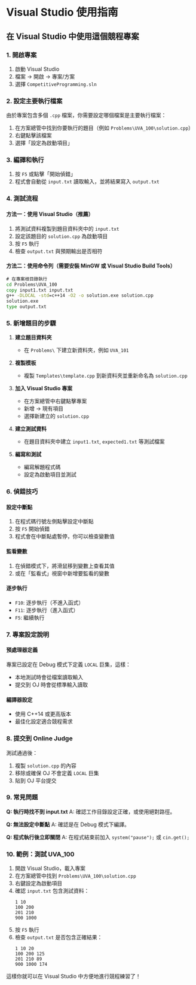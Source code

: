 # Visual Studio 使用指南

## 在 Visual Studio 中使用這個競程專案

### 1. 開啟專案
1. 啟動 Visual Studio
2. 檔案 → 開啟 → 專案/方案
3. 選擇 `CompetitiveProgramming.sln`

### 2. 設定主要執行檔案
由於專案包含多個 `.cpp` 檔案，你需要設定哪個檔案是主要執行檔案：

1. 在方案總管中找到你要執行的題目（例如 `Problems\UVA_100\solution.cpp`）
2. 右鍵點擊該檔案
3. 選擇「設定為啟動項目」

### 3. 編譯和執行
1. 按 `F5` 或點擊「開始偵錯」
2. 程式會自動從 `input.txt` 讀取輸入，並將結果寫入 `output.txt`

### 4. 測試流程

#### 方法一：使用 Visual Studio（推薦）
1. 將測試資料複製到題目資料夾中的 `input.txt`
2. 設定該題目的 `solution.cpp` 為啟動項目
3. 按 `F5` 執行
4. 檢查 `output.txt` 與預期輸出是否相符

#### 方法二：使用命令列（需要安裝 MinGW 或 Visual Studio Build Tools）
```cmd
# 在專案根目錄執行
cd Problems\UVA_100
copy input1.txt input.txt
g++ -DLOCAL -std=c++14 -O2 -o solution.exe solution.cpp
solution.exe
type output.txt
```

### 5. 新增題目的步驟

1. **建立題目資料夾**
   - 在 `Problems\` 下建立新資料夾，例如 `UVA_101`

2. **複製模板**
   - 複製 `Templates\template.cpp` 到新資料夾並重新命名為 `solution.cpp`

3. **加入 Visual Studio 專案**
   - 在方案總管中右鍵點擊專案
   - 新增 → 現有項目
   - 選擇新建立的 `solution.cpp`

4. **建立測試資料**
   - 在題目資料夾中建立 `input1.txt`, `expected1.txt` 等測試檔案

5. **編寫和測試**
   - 編寫解題程式碼
   - 設定為啟動項目並測試

### 6. 偵錯技巧

#### 設定中斷點
1. 在程式碼行號左側點擊設定中斷點
2. 按 `F5` 開始偵錯
3. 程式會在中斷點處暫停，你可以檢查變數值

#### 監看變數
1. 在偵錯模式下，將滑鼠移到變數上查看其值
2. 或在「監看式」視窗中新增要監看的變數

#### 逐步執行
- `F10`: 逐步執行（不進入函式）
- `F11`: 逐步執行（進入函式）
- `F5`: 繼續執行

### 7. 專案設定說明

#### 預處理器定義
專案已設定在 Debug 模式下定義 `LOCAL` 巨集，這樣：
- 本地測試時會從檔案讀取輸入
- 提交到 OJ 時會從標準輸入讀取

#### 編譯器設定
- 使用 C++14 或更高版本
- 最佳化設定適合競程需求

### 8. 提交到 Online Judge

測試通過後：
1. 複製 `solution.cpp` 的內容
2. 移除或確保 OJ 不會定義 `LOCAL` 巨集
3. 貼到 OJ 平台提交

### 9. 常見問題

**Q: 執行時找不到 input.txt**
A: 確認工作目錄設定正確，或使用絕對路徑。

**Q: 無法設定中斷點**
A: 確認是在 Debug 模式下編譯。

**Q: 程式執行後立即關閉**
A: 在程式結束前加入 `system("pause");` 或 `cin.get();`

### 10. 範例：測試 UVA_100

1. 開啟 Visual Studio，載入專案
2. 在方案總管中找到 `Problems\UVA_100\solution.cpp`
3. 右鍵設定為啟動項目
4. 確認 `input.txt` 包含測試資料：
   ```
   1 10
   100 200
   201 210
   900 1000
   ```
5. 按 `F5` 執行
6. 檢查 `output.txt` 是否包含正確結果：
   ```
   1 10 20
   100 200 125
   201 210 89
   900 1000 174
   ```

這樣你就可以在 Visual Studio 中方便地進行競程練習了！
